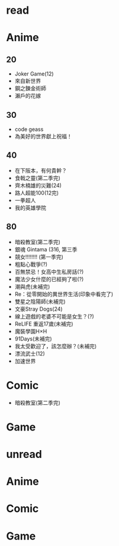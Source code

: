 read
===
# Anime #
## 20 ##
* Joker Game(12)
* 來自新世界
* 鋼之鍊金術師
* 瀨戶的花嫁

## 30 ##
* code geass
* 為美好的世界獻上祝福！

## 40 ##
* 在下阪本，有何貴幹？
* 食戟之靈(第二季完)
* 齊木楠雄的災難(24)
* 路人超能100(12完)
* 一拳超人
* 我的英雄學院

## 80 ##
* 暗殺教室(第二季完)
* 銀魂 Gintama (316, 第三季
* 競女!!!!!!!! (第一季完)
* 粗點心戰爭(?)
* 百無禁忌！女高中生私房話(?)
* 魔法少女什麼的已經夠了啦(?)
* 潮與虎(未補完)
* Re：從零開始的異世界生活(印象中看完了)
* 雙星之陰陽師(未補完)
* 文豪Stray Dogs(24)
* 線上遊戲的老婆不可能是女生？(?)
* ReLIFE 重返17歲(未補完)
* 魔裝學園H×H
* 91Days(未補完)
* 我太受歡迎了，該怎麼辦？(未補完)
* 漂流武士(12)
* 加速世界

# Comic #
* 暗殺教室(第二季完)

# Game #

unread
===
# Anime #
# Comic #
# Game #

